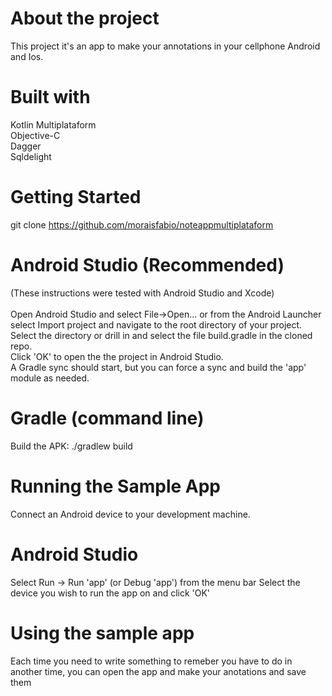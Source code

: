 # About the project
This project it's an app to make your annotations in your cellphone Android and Ios.

# Built with
 Kotlin Multiplataform<br />
 Objective-C<br />
 Dagger<br />
 Sqldelight<br />

# Getting Started
 git clone https://github.com/moraisfabio/noteappmultiplataform<br />

# Android Studio (Recommended)
(These instructions were tested with Android Studio and Xcode)<br />
<br />
 Open Android Studio and select File->Open... or from the Android Launcher select Import project and navigate to the root directory of your project.<br />
 Select the directory or drill in and select the file build.gradle in the cloned repo.<br />
 Click 'OK' to open the the project in Android Studio.<br />
 A Gradle sync should start, but you can force a sync and build the 'app' module as needed.<br />

# Gradle (command line)
 Build the APK: ./gradlew build

# Running the Sample App
Connect an Android device to your development machine.

# Android Studio
 Select Run -> Run 'app' (or Debug 'app') from the menu bar
 Select the device you wish to run the app on and click 'OK'

# Using the sample app
Each time you need to write something to remeber you have to do in another time, you can open the app and make your anotations and save them
